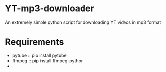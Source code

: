# YT-mp3-downloader
An extremely simple python script for downloading YT videos in mp3 format

# Requirements
<ul>
  <li> pytube :: pip install pytube
  <li> ffmpeg :: pip install ffmpeg-python
  <li> <a href='https://github.com/nficano/pytube/issues/333' alt='Change of regex by YT'> 
</ul>
